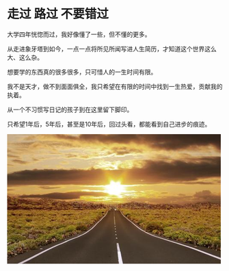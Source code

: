 # 走过 路过 不要错过 <!-- {docsify-ignore} -->

大学四年恍惚而过，我好像懂了一些，但不懂的更多。

从走进象牙塔到如今，一点一点将所见所闻写进人生简历，才知道这个世界这么大、这么杂。

想要学的东西真的很多很多，只可惜人的一生时间有限。

我不是天才，做不到面面俱全，我只希望在有限的时间中找到一生热爱，贡献我的执着。

从一个不习惯写日记的孩子到在这里留下脚印。

只希望1年后，5年后，甚至是10年后，回过头看，都能看到自己进步的痕迹。

![image-20201217162100132](./images/road.jpg)